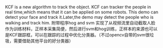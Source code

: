 KCF is a new algorithm to track the object.
KCF can tracker the people in real time,which means that it can be applied on some robots.
This demo can detect your face and track it.Later,the demo may detect the people who is walking and track him.
附带程序hog and svm
实现了从视频流里自动截取人脸作为训练材料，正样本采集简便，然后进行svm和hog训练，正样本的来源也可以是KCF跟踪框，可以在跟踪的过程中优化分类器。（不过opencv自带的svm很垃圾，需要借助其他平台的好分类器）
